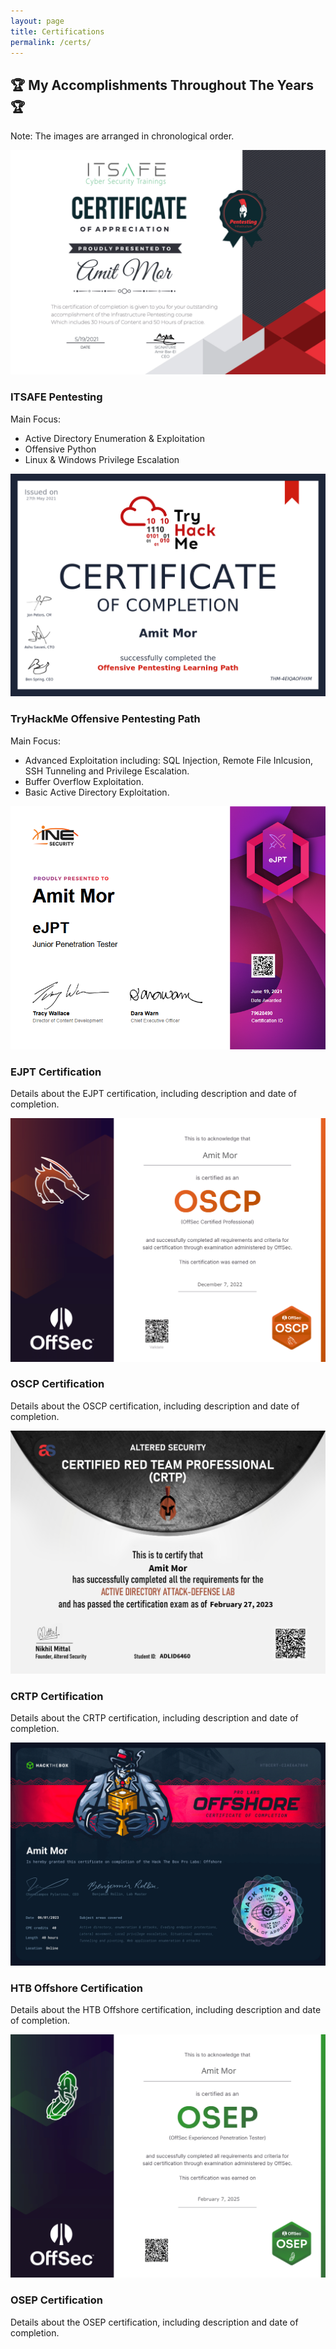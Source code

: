 ```yaml
---
layout: page
title: Certifications
permalink: /certs/
---
```


<h2 class="certs-title">🏆 My Accomplishments Throughout The Years 🏆</h2>

<p class="chronological-note">Note: The images are arranged in chronological order.</p>

<div class="cert-cards-container">

  <a class="cert-card-link">
    <div class="cert-card">
      <div class="cert-card-inner">
        <div class="cert-card-image">
          <img src="/assets/img/certs/ITSAFE.png" alt="Cert 1">
        </div>
        <div class="cert-card-back">
          <div class="content">
            <h3>ITSAFE Pentesting</h3>
            <p>Main Focus:</p>
            <ul>
              <li>Active Directory Enumeration & Exploitation</li>
              <li>Offensive Python</li>
              <li>Linux & Windows Privilege Escalation</li>
            </ul>
          </div>
        </div>
      </div>
    </div>
  </a>

  <a class="cert-card-link">
    <div class="cert-card">
      <div class="cert-card-inner">
        <div class="cert-card-image">
          <img src="/assets/img/certs/THM.png" alt="Cert 1">
        </div>
        <div class="cert-card-back">
          <div class="content">
            <h3>TryHackMe Offensive Pentesting Path</h3>
            <p>Main Focus:</p>
            <ul>
              <li>Advanced Exploitation including: SQL Injection, Remote File Inlcusion, SSH Tunneling and Privilege Escalation.</li>
              <li>Buffer Overflow Exploitation.</li>
              <li>Basic Active Directory Exploitation.</li>
            </ul>
          </div>
        </div>
      </div>
    </div>
  </a>

  <a class="cert-card-link">
    <div class="cert-card">
      <div class="cert-card-inner">
        <div class="cert-card-image">
          <img src="/assets/img/certs/EJPT.png" alt="Cert 2">
        </div>
        <div class="cert-card-back">
          <div class="content">
            <h3>EJPT Certification</h3>
            <p>Details about the EJPT certification, including description and date of completion.</p>
          </div>
        </div>
      </div>
    </div>
  </a>

  <!-- Repeat for other certifications -->
  <a class="cert-card-link">
    <div class="cert-card">
      <div class="cert-card-inner">
        <div class="cert-card-image">
          <img src="/assets/img/certs/OSCP.png" alt="Cert 2">
        </div>
        <div class="cert-card-back">
          <div class="content">
            <h3>OSCP Certification</h3>
            <p>Details about the OSCP certification, including description and date of completion.</p>
          </div>
        </div>
      </div>
    </div>
  </a>

  <a class="cert-card-link">
    <div class="cert-card">
      <div class="cert-card-inner">
        <div class="cert-card-image">
          <img src="/assets/img/certs/CRTP.png" alt="Cert 3">
        </div>
        <div class="cert-card-back">
          <div class="content">
            <h3>CRTP Certification</h3>
            <p>Details about the CRTP certification, including description and date of completion.</p>
          </div>
        </div>
      </div>
    </div>
  </a>

  <a class="cert-card-link">
    <div class="cert-card">
      <div class="cert-card-inner">
        <div class="cert-card-image">
          <img src="/assets/img/certs/HTB-Offshore.png" alt="Cert 2">
        </div>
        <div class="cert-card-back">
          <div class="content">
            <h3>HTB Offshore Certification</h3>
            <p>Details about the HTB Offshore certification, including description and date of completion.</p>
          </div>
        </div>
      </div>
    </div>
  </a>

  <a class="cert-card-link">
    <div class="cert-card">
      <div class="cert-card-inner">
        <div class="cert-card-image">
          <img src="/assets/img/certs/OSEP.png" alt="Cert 3">
        </div>
        <div class="cert-card-back">
          <div class="content">
            <h3>OSEP Certification</h3>
            <p>Details about the OSEP certification, including description and date of completion.</p>
          </div>
        </div>
      </div>
    </div>
  </a>
  
</div>

<script>
document.querySelectorAll('.cert-card').forEach(card => {
  card.addEventListener('click', function() {
    this.classList.toggle('clicked');
  });
});
</script>
